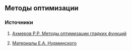 ## Методы оптимизации

### Источники

1. [Ахмеров Р.Р. Методы оптимизации гладких функций](http://w.ict.nsc.ru/books/textbooks/akhmerov/mo_unicode/index.html)

2. [Материалы Е.А. Нурминского](http://elis.dvo.ru/~nurmi/edu/index.html)
